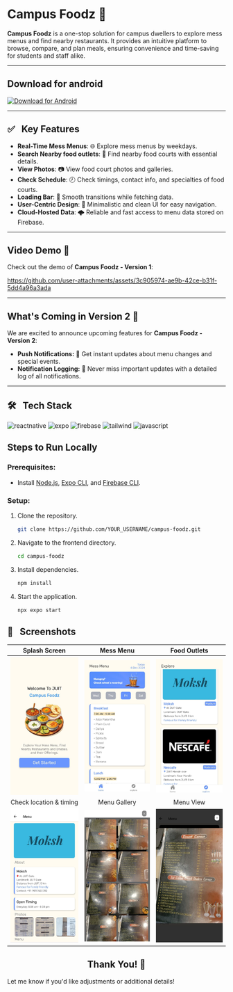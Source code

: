# Campus Foodz 🍴

**Campus Foodz** is a one-stop solution for campus dwellers to explore mess menus and find nearby restaurants. It provides an intuitive platform to browse, compare, and plan meals, ensuring convenience and time-saving for students and staff alike.

---
## Download for android
<a href="https://github.com/042Vidhi/Campus-Foodz/releases/download/v1.0/CampusFoodzV1.apk" target="_blank">
  <img src="https://img.shields.io/badge/Download-Android-green?style=for-the-badge&logo=android&logoColor=white" alt="Download for Android">
</a>

---

## <span>✅<span/>&nbsp;&nbsp; Key Features  
- **Real-Time Mess Menus**: 🌐 Explore mess menus by weekdays.    
- **Search Nearby food outlets**: 📍 Find nearby food courts with essential details.    
- **View Photos**: 📷 View food court photos and galleries.  
- **Check Schedule**: 🕗 Check timings, contact info, and specialties of food courts.   
- **Loading Bar**: 🔁 Smooth transitions while fetching data.  
- **User-Centric Design**: 🎨 Minimalistic and clean UI for easy navigation.  
- **Cloud-Hosted Data**: 🌩️ Reliable and fast access to menu data stored on Firebase.  

---

## Video Demo 🎥  
Check out the demo of **Campus Foodz - Version 1**:  

https://github.com/user-attachments/assets/3c905974-ae9b-42ce-b31f-5dd4a96a3ada


---

## What's Coming in Version 2 🚀  
We are excited to announce upcoming features for **Campus Foodz - Version 2**:  
-  **Push Notifications:** 📲 Get instant updates about menu changes and special events.  
-  **Notification Logging:** 📝 Never miss important updates with a detailed log of all notifications.

---

## <span>🛠️<span/>&nbsp;&nbsp; Tech Stack  

<p>
  <img alt="reactnative" src="https://img.shields.io/badge/React_Native-20232A?style=for-the-badge&logo=react&logoColor=61DAFB">
  <img alt="expo" src="https://img.shields.io/badge/Expo-000020?style=for-the-badge&logo=expo&logoColor=white">
  <img alt="firebase" src="https://img.shields.io/badge/Firebase-FFCA28?style=for-the-badge&logo=firebase&logoColor=white"/>
  <img alt="tailwind" src="https://img.shields.io/badge/Tailwind_CSS-38B2AC?style=for-the-badge&logo=tailwind-css&logoColor=white">
  <img alt="javascript" src="https://img.shields.io/badge/JavaScript-F7DF1E?style=for-the-badge&logo=javascript&logoColor=white"/>
</p>


## Steps to Run Locally  

### Prerequisites:  
- Install [Node.js](https://nodejs.org/), [Expo CLI](https://docs.expo.dev/workflow/expo-cli/), and [Firebase CLI](https://firebase.google.com/docs/cli).

### Setup:  

1. Clone the repository.  
   ```bash
   git clone https://github.com/YOUR_USERNAME/campus-foodz.git
   ```  
2. Navigate to the frontend directory.  
   ```bash
   cd campus-foodz
   ```  
3. Install dependencies.  
   ```bash
   npm install
   ```  
4. Start the application.  
   ```bash
   npx expo start
   ```  

## <span>📸<span/>&nbsp;&nbsp; Screenshots  

| Splash Screen | Mess Menu | Food Outlets |
|:-:|:-:|:-:|
| ![Fist](assets/Screenshots/screenshot1.jpeg?raw=true) | ![3](assets/Screenshots/screenshot2.jpeg?raw=true) | ![3](assets/Screenshots/screenshot3.jpeg?raw=true) |
| Check location & timing | Menu Gallery | Menu View |
| ![4](assets/Screenshots/screenshot4.jpeg?raw=true) | ![5](assets/Screenshots/screenshot5.jpeg?raw=true) | ![6](assets/Screenshots/screenshot6.jpeg?raw=true) |



<h2 align="center">Thank You! 🎉</h2>  

Let me know if you'd like adjustments or additional details!
